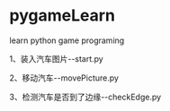 # pygameLearn
learn python game programing

1、装入汽车图片--start.py

2、移动汽车--movePicture.py

3、检测汽车是否到了边缘--checkEdge.py
